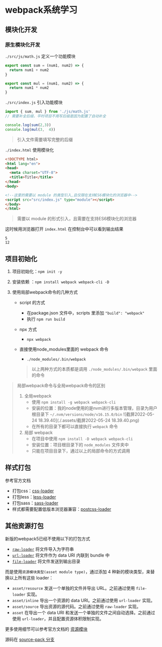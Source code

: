 # webpack系统学习

## 模块化开发

### 原生模块化开发

`./src/js/math.js` 定义一个功能模块

```javascript
export const sum = (num1, num2) => {
  return num1 + num2
}

export const mul = (num1, num2) => {
  return num1 * num2
}

```



`./src/index.js` 引入功能模块

```javascript
import { sum, mul } from './js/math.js'
// 需要补全后缀，平时项目不用写后缀是因为配置了自动补全

console.log(sum(2,3))
console.log(mul(3,  4))

```

> 引入文件需要填写完整的后缀



`./index.html` 使用模块化

```html
<!DOCTYPE html>
<html lang="en">
<head>
  <meta charset="UTF-8">
  <title>Title</title>
</head>
<body>

<!--这里的需要以 module 的类型引入,且仅限在支持ES6模块化的浏览器中-->
<script src="src/index.js" type="module"></script>
</body>
</html>

```

> 需要以 module 的形式引入，且需要在支持ES6模块化的浏览器



这时候用浏览器打开 `index.html` 在控制台中可以看到输出结果

```
5
12
```

 

## 项目初始化

1. 项目初始化：`npm init -y`

2. 安装依赖 ：`npm install webpack webpack-cli -D`

3. 使用局部webpack命令的几种方式

   - script 的方式

     - 在package.json 文件中，scripts 里添加 `"build": "webpack"`
     - 执行 `npm run build`

   - npx 方式

     - `npx webpack`

   - 直接使用node_modules里面的 webpack 命令

     - `./node_modules/.bin/webpack`

     > 以上两种方式的本质都是调用 `./node_modules/.bin/webpack` 里面的命令



> 局部webpack命令与全局webpack命令的区别
>
> 1. 全局webpack
>    - 使用 `npm install -g webpack webpack-cli`
>    - 安装的位置：我的node使用的是nvm进行多版本管理，目录为用户根目录下 `~/.nvm/versions/node/v16.15.0/bin`
>      ![截屏2022-05-24 18.39.40](./.assets/截屏2022-05-24 18.39.40.png)
>    - 在所有的目录下都可以直接执行 `webpack` 命令
> 2. 局部 webpack
>    - 在项目中使用 `npm install -D webpack webpack-cli`
>    - 安装位置：项目根目录下的 `node_modules` 文件夹中
>    - 只能在项目目录下，通过以上的局部命令的方式调用



## 样式打包

参考官方文档

- 打包css：[css-loader](https://webpack.docschina.org/loaders/css-loader/)
- 打包less：[less-loader](https://webpack.docschina.org/loaders/less-loader/)
- 打包sass：[sass-loader](https://webpack.docschina.org/loaders/sass-loader/)
- 样式都需要配置低版本浏览器兼容：[postcss-loader](https://webpack.docschina.org/loaders/postcss-loader/)



## 其他资源打包

新版的webpack5已经不使用以下的打包方式

- [`raw-loader`](https://v4.webpack.js.org/loaders/raw-loader/) 将文件导入为字符串
- [`url-loader`](https://v4.webpack.js.org/loaders/url-loader/) 将文件作为 data URI 内联到 bundle 中
- [`file-loader`](https://v4.webpack.js.org/loaders/file-loader/) 将文件发送到输出目录



而是使用`资源模块类型(asset module type)`，通过添加 4 种新的模块类型，来替换以上所有这些 loader：

- `asset/resource` 发送一个单独的文件并导出 URL。之前通过使用 `file-loader` 实现。
- `asset/inline` 导出一个资源的 data URI。之前通过使用 `url-loader` 实现。
- `asset/source` 导出资源的源代码。之前通过使用 `raw-loader` 实现。
- `asset` 在导出一个 data URI 和发送一个单独的文件之间自动选择。之前通过使用 `url-loader`，并且配置资源体积限制实现。



更多使用细节可以参考官方文档的 [资源模块](https://webpack.docschina.org/guides/asset-modules/)

源码在 [source-pack 分支](https://github.com/Micah-Yu/webpack-stu/tree/source-pack)